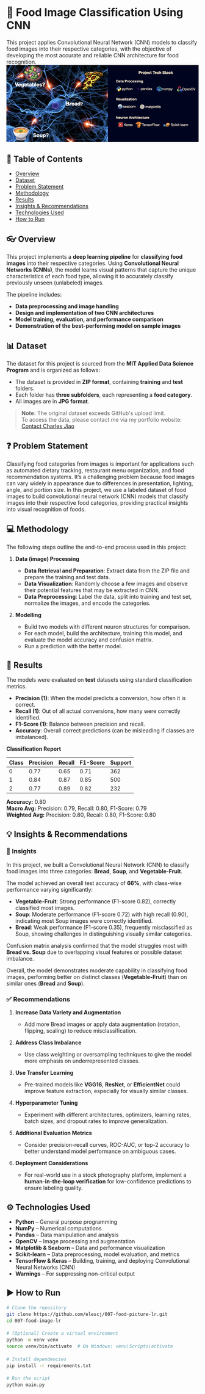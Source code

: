 # 🍲 Food Image Classification Using CNN
This project applies Convolutional Neural Network (CNN) models to classify food images into their respective categories, with the objective of developing the most accurate and reliable CNN architecture for food recognition.
![Graphical Summary](attachments/food-picture.png)

## 📂 Table of Contents
- [Overview](#-overview)
- [Dataset](#-dataset)
- [Problem Statement](#-problem-statement)
- [Methodology](#-methodology)
- [Results](#-results)
- [Insights & Recommendations](#-insights--recommendations)
- [Technologies Used](#technologies-used)
- [How to Run](#how-to-run)

## 👓 Overview
This project implements a **deep learning pipeline** for **classifying food images** into their respective categories. Using **Convolutional Neural Networks (CNNs)**, the model learns visual patterns that capture the unique characteristics of each food type, allowing it to accurately classify previously unseen (unlabeled) images.

The pipeline includes:
- **Data preprocessing and image handling**
- **Design and implementation of two CNN architectures**
- **Model training, evaluation, and performance comparison**
- **Demonstration of the best-performing model on sample images**

## 📊 Dataset

The dataset for this project is sourced from the **MIT Applied Data Science Program** and is organized as follows:

- The dataset is provided in **ZIP format**, containing **training** and **test** folders.
- Each folder has **three subfolders**, each representing a **food category**.
- All images are in **JPG format**.

> **Note:** The original dataset exceeds GitHub's upload limit.  
> To access the data, please contact me via my portfolio website:  
> [Contact Charles Jiao](https://charles-jiao.netlify.app/contact)


## ❓ Problem Statement
Classifying food categories from images is important for applications such as automated dietary tracking, restaurant menu organization, and food recommendation systems. It’s a challenging problem because food images can vary widely in appearance due to differences in presentation, lighting, angle, and portion size. In this project, we use a labeled dataset of food images to build convolutional neural network (CNN) models that classify images into their respective food categories, providing practical insights into visual recognition of foods.

## 💻 Methodology
The following steps outline the end-to-end process used in this project:

1. **Data (image) Processing**
   - **Data Retrieval and Preparation**: Extract data from the ZIP file and prepare the training and test data.
   - **Data Visualization**: Randomly choose a few images and observe their potential features that may be extracted in CNN.
   - **Data Preprocessing**: Label the data, split into training and test set, normalize the images, and encode the categories.

2. **Modelling**
   - Build two models with different neuron structures for comparison.
   - For each model, build the architecture, training this model, and evaluate the model accuracy and confusion matrix.
   - Run a prediction with the better model.

## 📝 Results

The models were evaluated on **test** datasets using standard classification metrics.  

- **Precision (1)**: When the model predicts a conversion, how often it is correct.  
- **Recall (1)**: Out of all actual conversions, how many were correctly identified.  
- **F1-Score (1)**: Balance between precision and recall.  
- **Accuracy**: Overall correct predictions (can be misleading if classes are imbalanced).  

**Classification Report**

| Class | Precision | Recall | F1-Score | Support |
|-------|----------|--------|----------|---------|
| 0     | 0.77     | 0.65   | 0.71     | 362     |
| 1     | 0.84     | 0.87   | 0.85     | 500     |
| 2     | 0.77     | 0.89   | 0.82     | 232     |

**Accuracy:** 0.80  
**Macro Avg:** Precision: 0.79, Recall: 0.80, F1-Score: 0.79  
**Weighted Avg:** Precision: 0.80, Recall: 0.80, F1-Score: 0.80

## 💡 Insights & Recommendations

### 🔎 Insights
In this project, we built a Convolutional Neural Network (CNN) to classify food images into three categories: **Bread**, **Soup**, and **Vegetable-Fruit**.  

The model achieved an overall test accuracy of **66%**, with class-wise performance varying significantly:

- **Vegetable-Fruit**: Strong performance (F1-score 0.82), correctly classified most images.  
- **Soup**: Moderate performance (F1-score 0.72) with high recall (0.90), indicating most Soup images were correctly identified.  
- **Bread**: Weak performance (F1-score 0.35), frequently misclassified as Soup, showing challenges in distinguishing visually similar categories.  

Confusion matrix analysis confirmed that the model struggles most with **Bread vs. Soup** due to overlapping visual features or possible dataset imbalance.  

Overall, the model demonstrates moderate capability in classifying food images, performing better on distinct classes (**Vegetable-Fruit**) than on similar ones (**Bread** and **Soup**).

### ✅ Recommendations
1. **Increase Data Variety and Augmentation**  
   - Add more Bread images or apply data augmentation (rotation, flipping, scaling) to reduce misclassification.

2. **Address Class Imbalance**  
   - Use class weighting or oversampling techniques to give the model more emphasis on underrepresented classes.

3. **Use Transfer Learning**  
   - Pre-trained models like **VGG16**, **ResNet**, or **EfficientNet** could improve feature extraction, especially for visually similar classes.

4. **Hyperparameter Tuning**  
   - Experiment with different architectures, optimizers, learning rates, batch sizes, and dropout rates to improve generalization.

5. **Additional Evaluation Metrics**  
   - Consider precision-recall curves, ROC-AUC, or top-2 accuracy to better understand model performance on ambiguous cases.

6. **Deployment Considerations**  
   - For real-world use in a stock photography platform, implement a **human-in-the-loop verification** for low-confidence predictions to ensure labeling quality.

<a id="technologies-used"></a>
## ⚙️ Technologies Used
- **Python** – General purpose programming
- **NumPy** – Numerical computations
- **Pandas** – Data manipulation and analysis
- **OpenCV** – Image processing and augmentation
- **Matplotlib & Seaborn** – Data and performance visualization
- **Scikit-learn** – Data preprocessing, model evaluation, and metrics
- **TensorFlow & Keras** – Building, training, and deploying Convolutional Neural Networks (CNN)
- **Warnings** – For suppressing non-critical output

<a id="how-to-run"></a>
## ▶️ How to Run
```bash
# Clone the repository
git clone https://github.com/elescj/007-food-picture-lr.git
cd 007-food-image-lr

# (Optional) Create a virtual environment
python -m venv venv
source venv/bin/activate  # On Windows: venv\Scripts\activate

# Install dependencies
pip install -r requirements.txt

# Run the script
python main.py
```
